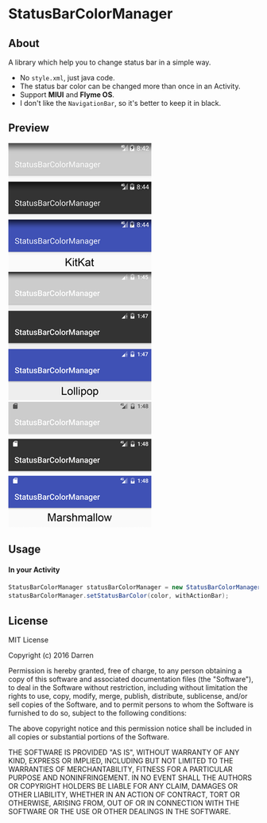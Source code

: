 # StatusBarColorManager

## About

A library which help you to change status bar in a simple way.

- No `style.xml`, just java code.
- The status bar color can be changed more than once in an Activity.
- Support **MIUI** and **Flyme OS**.
- I don't like the `NavigationBar`, so it's better to keep it in black.

## Preview

![KitKat](screenshots/kitkat.png) ![Lollipop](screenshots/lollipop.png) ![Marshmallow](screenshots/marshmallow.png)

## Usage

#### In your Activity

```java
StatusBarColorManager statusBarColorManager = new StatusBarColorManager(activity);
statusBarColorManager.setStatusBarColor(color, withActionBar);
```

## License

MIT License

Copyright (c) 2016 Darren

Permission is hereby granted, free of charge, to any person obtaining a copy
of this software and associated documentation files (the "Software"), to deal
in the Software without restriction, including without limitation the rights
to use, copy, modify, merge, publish, distribute, sublicense, and/or sell
copies of the Software, and to permit persons to whom the Software is
furnished to do so, subject to the following conditions:

The above copyright notice and this permission notice shall be included in all
copies or substantial portions of the Software.

THE SOFTWARE IS PROVIDED "AS IS", WITHOUT WARRANTY OF ANY KIND, EXPRESS OR
IMPLIED, INCLUDING BUT NOT LIMITED TO THE WARRANTIES OF MERCHANTABILITY,
FITNESS FOR A PARTICULAR PURPOSE AND NONINFRINGEMENT. IN NO EVENT SHALL THE
AUTHORS OR COPYRIGHT HOLDERS BE LIABLE FOR ANY CLAIM, DAMAGES OR OTHER
LIABILITY, WHETHER IN AN ACTION OF CONTRACT, TORT OR OTHERWISE, ARISING FROM,
OUT OF OR IN CONNECTION WITH THE SOFTWARE OR THE USE OR OTHER DEALINGS IN THE
SOFTWARE.